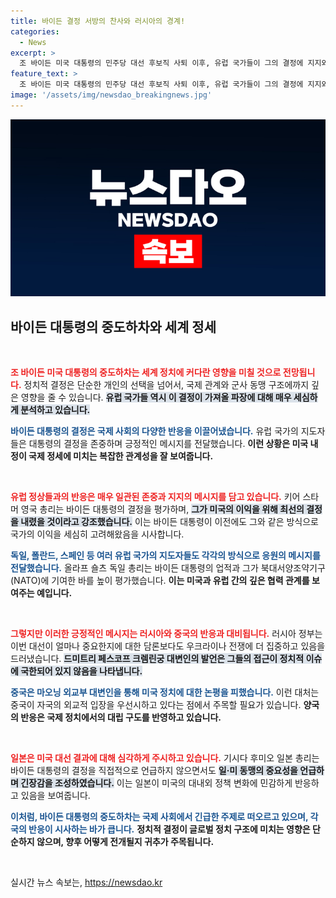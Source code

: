 ```yaml
---
title: 바이든 결정 서방의 찬사와 러시아의 경계!
categories:
  - News
excerpt: >
  조 바이든 미국 대통령의 민주당 대선 후보직 사퇴 이후, 유럽 국가들이 그의 결정에 지지와 존중을 표명하며 세계 정세에 미칠 영향을 주시하고 있다. 과연 이 변화가 글로벌 정치에 어떤 파장을 불러올지 귀추가 주목된다!
feature_text: >
  조 바이든 미국 대통령의 민주당 대선 후보직 사퇴 이후, 유럽 국가들이 그의 결정에 지지와 존중을 표명하며 세계 정세에 미칠 영향을 주시하고 있다. 과연 이 변화가 글로벌 정치에 어떤 파장을 불러올지 귀추가 주목된다!
image: '/assets/img/newsdao_breakingnews.jpg'
---
```


<p><img src="/assets/img/newsdao_breakingnews.jpg" alt="implanttips 속보" /></p>

<h2 data-ke-size="size26">바이든 대통령의 중도하차와 세계 정세</h2>

<p data-ke-size="size16">&nbsp;</p>

<p><b><span style="color: #ee2323;">조 바이든 미국 대통령의 중도하차는 세계 정치에 커다란 영향을 미칠 것으로 전망됩니다.</span></b> 정치적 결정은 단순한 개인의 선택을 넘어서, 국제 관계와 군사 동맹 구조에까지 깊은 영향을 줄 수 있습니다. <b><span style="background-color: #21538527;">유럽 국가들 역시 이 결정이 가져올 파장에 대해 매우 세심하게 분석하고 있습니다.</span></b> </p>

<p><b><span style="color: #1a5490;">바이든 대통령의 결정은 국제 사회의 다양한 반응을 이끌어냈습니다.</span></b> 유럽 국가의 지도자들은 대통령의 결정을 존중하며 긍정적인 메시지를 전달했습니다. <b>이런 상황은 미국 내정이 국제 정세에 미치는 복잡한 관계성을 잘 보여줍니다.</b></p>

<p data-ke-size="size16">&nbsp;</p>

<p><b><span style="color: #ee2323;">유럽 정상들과의 반응은 매우 일관된 존중과 지지의 메시지를 담고 있습니다.</span></b> 키어 스타머 영국 총리는 바이든 대통령의 결정을 평가하며, <b><span style="background-color: #21538527;">그가 미국의 이익을 위해 최선의 결정을 내렸을 것이라고 강조했습니다.</span></b> 이는 바이든 대통령이 이전에도 그와 같은 방식으로 국가의 이익을 세심히 고려해왔음을 시사합니다. </p>

<p><b><span style="color: #1a5490;">독일, 폴란드, 스페인 등 여러 유럽 국가의 지도자들도 각각의 방식으로 응원의 메시지를 전달했습니다.</span></b> 올라프 숄츠 독일 총리는 바이든 대통령의 업적과 그가 북대서양조약기구(NATO)에 기여한 바를 높이 평가했습니다. <b>이는 미국과 유럽 간의 깊은 협력 관계를 보여주는 예입니다.</b></p>

<p data-ke-size="size16">&nbsp;</p>

<p><b><span style="color: #ee2323;">그렇지만 이러한 긍정적인 메시지는 러시아와 중국의 반응과 대비됩니다.</span></b> 러시아 정부는 이번 대선이 얼마나 중요한지에 대한 담론보다도 우크라이나 전쟁에 더 집중하고 있음을 드러냈습니다. <b><span style="background-color: #21538527;">드미트리 페스코프 크렘린궁 대변인의 발언은 그들의 접근이 정치적 이슈에 국한되어 있지 않음을 나타냅니다.</span></b> </p>

<p><b><span style="color: #1a5490;">중국은 마오닝 외교부 대변인을 통해 미국 정치에 대한 논평을 피했습니다.</span></b> 이런 대처는 중국이 자국의 외교적 입장을 우선시하고 있다는 점에서 주목할 필요가 있습니다. <b>양국의 반응은 국제 정치에서의 대립 구도를 반영하고 있습니다.</b></p>

<p data-ke-size="size16">&nbsp;</p>

<p><b><span style="color: #ee2323;">일본은 미국 대선 결과에 대해 심각하게 주시하고 있습니다.</span></b> 기시다 후미오 일본 총리는 바이든 대통령의 결정을 직접적으로 언급하지 않으면서도 <b><span style="background-color: #21538527;">일·미 동맹의 중요성을 언급하며 긴장감을 조성하였습니다.</span></b> 이는 일본이 미국의 대내외 정책 변화에 민감하게 반응하고 있음을 보여줍니다. </p>

<p><b><span style="color: #1a5490;">이처럼, 바이든 대통령의 중도하차는 국제 사회에서 긴급한 주제로 떠오르고 있으며, 각국의 반응이 시사하는 바가 큽니다.</span></b> <b>정치적 결정이 글로벌 정치 구조에 미치는 영향은 단순하지 않으며, 향후 어떻게 전개될지 귀추가 주목됩니다.</b></p>

<p data-ke-size="size16">&nbsp;</p>
실시간 뉴스 속보는, <a href="https://newsdao.kr" rel="dofollow">https://newsdao.kr</a>


